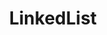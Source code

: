 ---
layout: posts_by_category
categories: LinkedList
title: LinkedList
permalink: /category/LinkedList
---